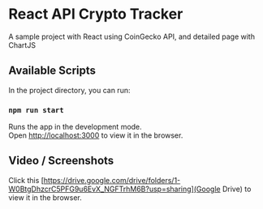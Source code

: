 # React API Crypto Tracker

A sample project with React using CoinGecko API, and detailed page with ChartJS

## Available Scripts

In the project directory, you can run:

### `npm run start`

Runs the app in the development mode.\
Open [http://localhost:3000](http://localhost:3000) to view it in the browser.

## Video / Screenshots

Click this [https://drive.google.com/drive/folders/1-W0BtgDhzcrC5PFG9u6EvX_NGFTrhM6B?usp=sharing](Google Drive) to view it in the browser.
